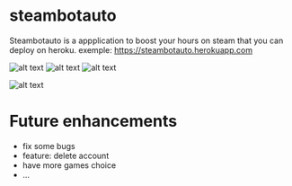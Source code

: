 # steambotauto
Steambotauto is a appplication to boost your hours on steam that you can deploy on heroku.
exemple:
https://steambotauto.herokuapp.com

![alt text](https://i.gyazo.com/7ad489019141b91eeab88e197c91d939.jpg)
![alt text](https://i.gyazo.com/297d54bbd7c2282585b419c951f3a10d.png)
![alt text](https://i.gyazo.com/9a1d9105da78a00b917162aa378d339b.png)

![alt text](https://www.boosting-service.com/images/steam-hour-boost.png)


# Future enhancements
- fix some bugs
- feature: delete account
- have more games choice
- ...
